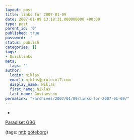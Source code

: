 ```yaml
---
layout: post
title: links for 2007-01-09
date: 2007-01-09 13:18:31.000000000 +00:00
type: post
parent_id: '0'
published: true
password: ''
status: publish
categories: []
tags:
- Quicklinks
meta:
  tags: ''
author:
  login: niklas
  email: niklas@protocol7.com
  display_name: Niklas
  first_name: Niklas
  last_name: Gustavsson
permalink: "/archives/2007/01/09/links-for-2007-01-09/"
---
```

- 
[Paradiset GBG](http://happymtb.org/forum/read.php/1/540451)

(tags: [mtb](http://del.icio.us/protocol7/mtb) [göteborg](http://del.icio.us/protocol7/göteborg))

